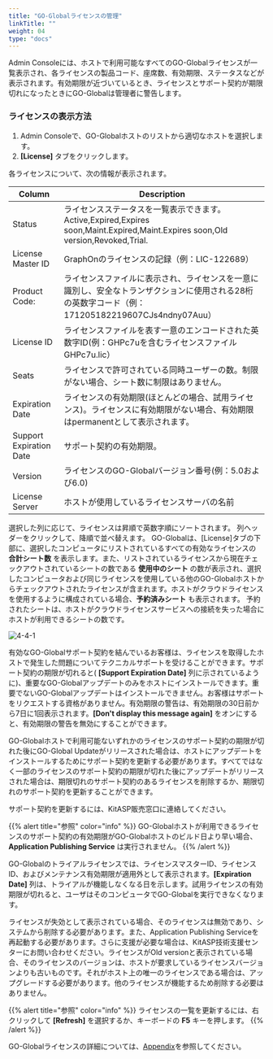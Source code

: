 ```yaml
---
title: "GO-Globalライセンスの管理"
linkTitle: ""
weight: 04
type: "docs"
---
```


Admin Consoleには、ホストで利用可能なすべてのGO-Globalライセンスが一覧表示され、各ライセンスの製品コード、座席数、有効期限、ステータスなどが表示されます。有効期限が近づいているとき、ライセンスとサポート契約が期限切れになったときにGO-Globalは管理者に警告します。

### ライセンスの表示方法

1. Admin Consoleで、GO-Globalホストのリストから適切なホストを選択します。
2. **[License]** タブをクリックします。

各ライセンスについて、次の情報が表示されます。

| Column                 | Description                                                                                                                                                            |
|------------------------|------------------------------------------------------------------------------------------------------------------------------------------------------------------------|
| Status                 | ライセンスステータスを一覧表示できます。Active,Expired,Expires soon,Maint.Expired,Maint.Expires soon,Old version,Revoked,Trial.                                  |
| License Master ID      | GraphOnのライセンスの記録（例：LIC-122689）                                                                                                                   |
| Product Code:          | ライセンスファイルに表示され、ライセンスを一意に識別し、安全なトランザクションに使用される28桁の英数字コード（例：171205182219607CJs4ndny07Auu） |
| License ID             | ライセンスファイルを表す一意のエンコードされた英数字ID(例：GHPc7uを含むライセンスファイルGHPc7u.lic）                                                             |
| Seats                  | ライセンスで許可されている同時ユーザーの数。制限がない場合、シート数に制限はありません。                                                              |
| Expiration Date        | ライセンスの有効期限(ほとんどの場合、試用ライセンス)。ライセンスに有効期限がない場合、有効期限はpermanentとして表示されます。         |
| Support Expiration Date| サポート契約の有効期限。                                                                                                                              |
| Version                | ライセンスのGO-Globalバージョン番号(例：5.0および6.0)                                                                                                           |
| License Server         | ホストが使用しているライセンスサーバの名前                                                                                                                |

選択した列に応じて、ライセンスは昇順で英数字順にソートされます。
列ヘッダーをクリックして、降順で並べ替えます。 GO-Globalは、[License]タブの下部に、選択したコンピュータにリストされているすべての有効なライセンスの **合計シート数** を表示します。また、リストされているライセンスから現在チェックアウトされているシートの数である **使用中のシート** の数が表示され、選択したコンピュータおよび同じライセンスを使用している他のGO-Globalホストからチェックアウトされたライセンスが含まれます。ホストがクラウドライセンスを使用するように構成されている場合、**予約済みシート** も表示されます。
予約されたシートは、ホストがクラウドライセンスサービスへの接続を失った場合にホストが利用できるシートの数です。

![4-4-1](/img/4-4-1.png) 

有効なGO-Globalサポート契約を結んでいるお客様は、ライセンスを取得したホストで発生した問題についてテクニカルサポートを受けることができます。サポート契約の期限が切れると( **[Support Expiration Date]** 列に示されているように)、重要なGO-Globalアップデートのみをホストにインストールできます。重要でないGO-Globalアップデートはインストールできません。お客様はサポートをリクエストする資格がありません。有効期限の警告は、有効期限の30日前から7日に1回表示されます。**[Don't display this message again]** をオンにすると、有効期限の警告を無効にすることができます。

GO-Globalホストで利用可能ないずれかのライセンスのサポート契約の期限が切れた後にGO-Global Updateがリリースされた場合は、ホストにアップデートをインストールするためにサポート契約を更新する必要があります。すべてではなく一部のライセンスのサポート契約の期限が切れた後にアップデートがリリースされた場合は、期限切れのサポート契約のあるライセンスを削除するか、期限切れのサポート契約を更新することができます。

サポート契約を更新するには、KitASP販売窓口に連絡してください。

{{% alert title="参照" color="info" %}}
GO-Globalホストが利用できるライセンスのサポート契約の有効期限がGO-Globalホストのビルド日より早い場合、**Application Publishing Service** は実行されません。
{{% /alert %}}


GO-Globalのトライアルライセンスでは、ライセンスマスターID、ライセンスID、およびメンテナンス有効期限が適用外として表示されます。**[Expiration Date]** 列は、トライアルが機能しなくなる日を示します。試用ライセンスの有効期限が切れると、ユーザはそのコンピュータでGO-Globalを実行できなくなります。

ライセンスが失効として表示されている場合、そのライセンスは無効であり、システムから削除する必要があります。また、Application Publishing Serviceを再起動する必要があります。さらに支援が必要な場合は、KitASP技術支援センターにお問い合わせください。ライセンスがOld versionと表示されている場合、そのライセンスのバージョンは、ホストが要求しているライセンスバージョンよりも古いものです。それがホスト上の唯一のライセンスである場合は、アップグレードする必要があります。他のライセンスが機能するため削除する必要はありません。

{{% alert title="参照" color="info" %}}
ライセンスの一覧を更新するには、右クリックして **[Refresh]** を選択するか、キーボードの **F5** キーを押します。
{{% /alert %}}


GO-Globalライセンスの詳細については、[Appendix](/docs/go-globalrc61/appendix/licensing/)を参照してください。